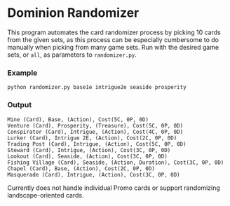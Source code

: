 # Dominion Randomizer #

This program automates the card randomizer process by picking 10 cards from the given sets, as this process can be especially cumbersome to do manually when picking from many game sets. Run with the desired game sets, or `all`, as parameters to `randomizer.py`.

### Example ###

    python randomizer.py base1e intrigue2e seaside prosperity

### Output ###

    Mine (Card), Base, (Action), Cost(5C, 0P, 0D)
    Venture (Card), Prosperity, (Treasure), Cost(5C, 0P, 0D)
    Conspirator (Card), Intrigue, (Action), Cost(4C, 0P, 0D)
    Lurker (Card), Intrigue 2E, (Action), Cost(2C, 0P, 0D)
    Trading Post (Card), Intrigue, (Action), Cost(5C, 0P, 0D)
    Steward (Card), Intrigue, (Action), Cost(3C, 0P, 0D)
    Lookout (Card), Seaside, (Action), Cost(3C, 0P, 0D)
    Fishing Village (Card), Seaside, (Action, Duration), Cost(3C, 0P, 0D)
    Chapel (Card), Base, (Action), Cost(2C, 0P, 0D)
    Masquerade (Card), Intrigue, (Action), Cost(3C, 0P, 0D)

Currently does not handle individual Promo cards or support randomizing landscape-oriented cards.